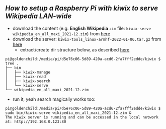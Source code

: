 _*How to setup a Raspberry Pi with kiwix to serve Wikipedia LAN-wide*_
----
- download the content (e.g. **English Wikipedia** `zim` file: `kiwix-serve wikipedia_en_all_maxi_2021-12.zim`) from [here](https://wiki.kiwix.org/wiki/Content_in_all_languages)
- download the server: `kiwix-tools_linux-armhf-2022-01-06.tar.gz` from [here](https://download.kiwix.org/nightly/2022-01-06/)
  - extract/create dir structure below, as described [here](https://chrischapman.co/projects/wikipi.html)
```
pi@goldenchild:/media/pi/d5e76c06-5d89-420a-acd6-2fa7fff2edde/kiwix $ tree .
├── bin
│   ├── kiwix-manage
│   ├── kiwix-read
│   ├── kiwix-search
│   └── kiwix-serve
└── wikipedia_en_all_maxi_2021-12.zim
```
- run it, yeah search magically works too:
```
pi@goldenchild:/media/pi/d5e76c06-5d89-420a-acd6-2fa7fff2edde/kiwix $ sudo bin/kiwix-serve wikipedia_en_all_maxi_2021-12.zim &
The Kiwix server is running and can be accessed in the local network at: http://192.168.0.123:80
```

